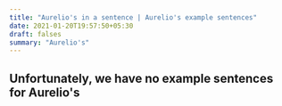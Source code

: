 ```yaml
---
title: "Aurelio's in a sentence | Aurelio's example sentences"
date: 2021-01-20T19:57:50+05:30
draft: falses
summary: "Aurelio's"
---
```

## Unfortunately, we have no example sentences for Aurelio's                 
